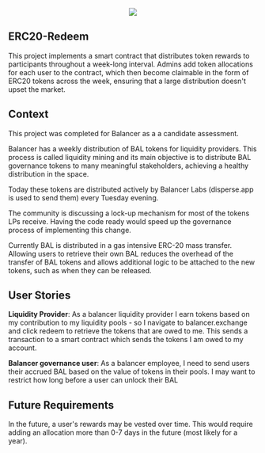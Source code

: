 <p align="center">
  <a href="https://circleci.com/gh/balancer-labs/erc20-redeemable">
    <img src="https://circleci.com/gh/balancer-labs/erc20-redeemable.svg?style=svg&circle-token=9a37f7bd57941449ac54e9041a2693bdbc7ca40c" />
  </a>
</p>


## ERC20-Redeem

This project implements a smart contract that distributes token rewards to participants throughout a week-long interval.
Admins add token allocations for each user to the contract, which then become claimable in the form of ERC20 tokens across the week, ensuring that a large distribution doesn't upset the market.

## Context

This project was completed for Balancer as a a candidate assessment.

Balancer has a weekly distribution of BAL tokens for liquidity providers. This process is called liquidity mining and its main objective is to distribute BAL governance tokens to many meaningful stakeholders, achieving a healthy distribution in the space.

Today these tokens are distributed actively by Balancer Labs (disperse.app is used to send them) every Tuesday evening. 

The community is discussing a lock-up mechanism for most of the tokens LPs receive. Having the code ready would speed up the governance process of implementing this change.

Currently BAL is distributed in a gas intensive ERC-20 mass transfer.   Allowing users to retrieve their own BAL reduces the overhead of the transfer of BAL tokens and allows additional logic to be attached to the new tokens, such as when they can be released.


## User Stories

__Liquidity Provider__: As a balancer liquidity provider I earn tokens based on my contribution to my liquidity pools - so I navigate to balancer.exchange and click redeem to retrieve the tokens that are owed to me.  This sends a transaction to a smart contract which sends the tokens I am owed to my account.

__Balancer governance user__: As a balancer employee, I need to send users their accrued BAL based on the value of tokens in their pools.  I may want to restrict how long before a user can unlock their BAL

## Future Requirements

In the future, a user's rewards may be vested over time.  This would require adding an allocation more than 0-7 days in the future (most likely for a year). 
